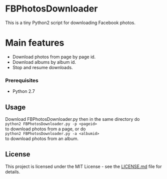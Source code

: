 # FBPhotosDownloader
This is a tiny Python2 script for downloading Facebook photos.

# Main features
* Download photos from page by page id.
* Download albums by album id.
* Stop and resume downloads.

### Prerequisites
* Python 2.7

## Usage

Download FBPhotosDownloader.py then in the same directory do <br />
```python2 FBPhotosDownloader.py -p <pageid>``` <br />
to download photos from a page, or do <br />
```python2 FBPhotosDownloader.py -a <albumid>``` <br />
to download photos from an album.

## License
This project is licensed under the MIT License - see the [LICENSE.md](LICENSE.md) file for details.
